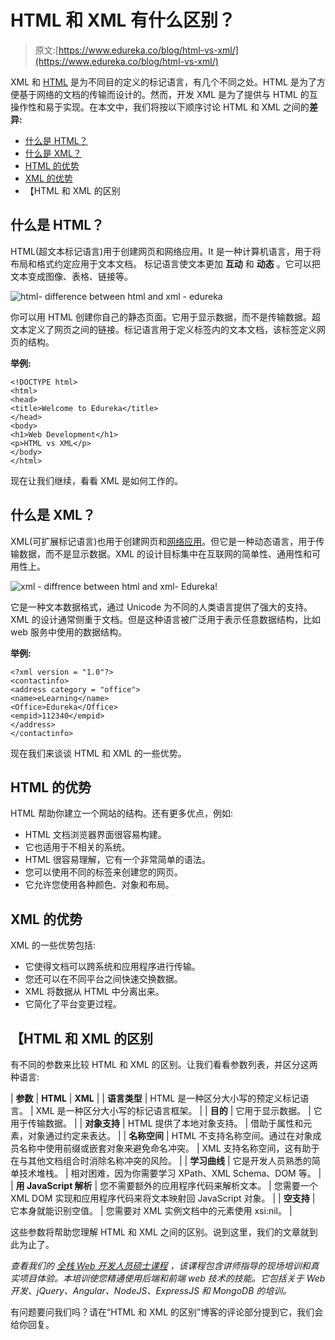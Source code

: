 # HTML 和 XML 有什么区别？

> 原文:[https://www.edureka.co/blog/html-vs-xml/](https://www.edureka.co/blog/html-vs-xml/)

XML 和 [HTML](https://www.edureka.co/blog/what-is-html/) 是为不同目的定义的标记语言，有几个不同之处。HTML 是为了方便基于网络的文档的传输而设计的。然而，开发 XML 是为了提供与 HTML 的互操作性和易于实现。在本文中，我们将按以下顺序讨论 HTML 和 XML 之间的**差异:**

*   [什么是 HTML？](#html)
*   [什么是 XML？](#xml)
*   [HTML 的优势](#htmladv)
*   [XML 的优势](#xmladv)
*   【HTML 和 XML 的区别

## **什么是 HTML？**

HTML(超文本标记语言)用于创建网页和网络应用。It 是一种计算机语言，用于将布局和格式约定应用于文本文档。 标记语言使文本更加 **互动** 和 **动态** 。它可以把文本变成图像、表格、链接等。

![html- difference between html and xml - edureka](../Images/8541027e4aa0ae1d534de30e39ed16dc.png)

你可以用 HTML 创建你自己的静态页面。它用于显示数据，而不是传输数据。超文本定义了网页之间的链接。标记语言用于定义标签内的文本文档，该标签定义网页的结构。

**举例:**

```
<!DOCTYPE html>
<html>
<head>
<title>Welcome to Edureka</title>
</head>
<body>
<h1>Web Development</h1>
<p>HTML vs XML</p>
</body>
</html>
```

现在让我们继续，看看 XML 是如何工作的。

## **什么是 XML？**

XML(可扩展标记语言)也用于创建网页和[网络应用](https://www.edureka.co/blog/django-tutorial/)。但它是一种动态语言，用于传输数据，而不是显示数据。XML 的设计目标集中在互联网的简单性、通用性和可用性上。

![xml - diffrence between html and xml- Edureka!](../Images/0606a3511afdf42acb96ea1b7c678d37.png)

它是一种文本数据格式，通过 Unicode 为不同的人类语言提供了强大的支持。XML 的设计通常侧重于文档。但是这种语言被广泛用于表示任意数据结构，比如 web 服务中使用的数据结构。

**举例:**

```
<?xml version = "1.0"?>
<contactinfo>
<address category = "office">
<name>eLearning</name>
<Office>Edureka</Office>
<empid>112340</empid>
</address>
</contactinfo>
```

现在我们来谈谈 HTML 和 XML 的一些优势。

## **HTML 的优势**

HTML 帮助你建立一个网站的结构。还有更多优点，例如:

*   HTML 文档浏览器界面很容易构建。
*   它也适用于不相关的系统。
*   HTML 很容易理解，它有一个非常简单的语法。
*   您可以使用不同的标签来创建您的网页。
*   它允许您使用各种颜色、对象和布局。

## XML 的优势

XML 的一些优势包括:

*   它使得文档可以跨系统和应用程序进行传输。
*   您还可以在不同平台之间快速交换数据。
*   XML 将数据从 HTML 中分离出来。
*   它简化了平台变更过程。

## 【HTML 和 XML 的区别

有不同的参数来比较 HTML 和 XML 的区别。让我们看看参数列表，并区分这两种语言:

| **参数** | **HTML** | **XML** |
| **语言类型** | HTML 是一种区分大小写的预定义标记语言。 | XML 是一种区分大小写的标记语言框架。 |
| **目的** | 它用于显示数据。 | 它用于传输数据。 |
| **对象支持** | HTML 提供了本地对象支持。 | 借助于属性和元素，对象通过约定来表达。 |
| **名称空间** | HTML 不支持名称空间。通过在对象成员名称中使用前缀或嵌套对象来避免命名冲突。 | XML 支持名称空间，这有助于在与其他文档组合时消除名称冲突的风险。 |
| **学习曲线** | 它是开发人员熟悉的简单技术堆栈。 | 相对困难，因为你需要学习 XPath、XML Schema、DOM 等。 |
| **用 JavaScript 解析** | 您不需要额外的应用程序代码来解析文本。 | 您需要一个 XML DOM 实现和应用程序代码来将文本映射回 JavaScript 对象。 |
| **空支持** | 它本身就能识别空值。 | 您需要对 XML 实例文档中的元素使用 xsi:nil。 |

这些参数将帮助您理解 HTML 和 XML 之间的区别。说到这里，我们的文章就到此为止了。

*查看我们的  [全栈 Web 开发人员硕士课程](https://www.edureka.co/masters-program/full-stack-developer-training) ，该课程包含讲师指导的现场培训和真实项目体验。本培训使您精通使用后端和前端 web 技术的技能。它包括关于 Web 开发、jQuery、Angular、NodeJS、ExpressJS 和 MongoDB 的培训。*

有问题要问我们吗？请在“HTML 和 XML 的区别”博客的评论部分提到它，我们会给你回复。